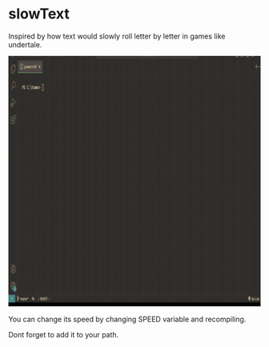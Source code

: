 # slowText

Inspired by how text would slowly roll letter by letter in games like undertale.

<img src="hello.gif"  width="800" height="500">

You can change its speed by changing SPEED variable and recompiling.

Dont forget to add it to your path.